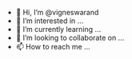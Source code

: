 - 👋 Hi, I’m @vigneswarand
- 👀 I’m interested in ...
- 🌱 I’m currently learning ...
- 💞️ I’m looking to collaborate on ...
- 📫 How to reach me ...

<!---
vigneswarand/vigneswarand is a ✨ special ✨ repository because its `README.md` (this file) appears on your GitHub profile.
You can click the Preview link to take a look at your changes.
--->
